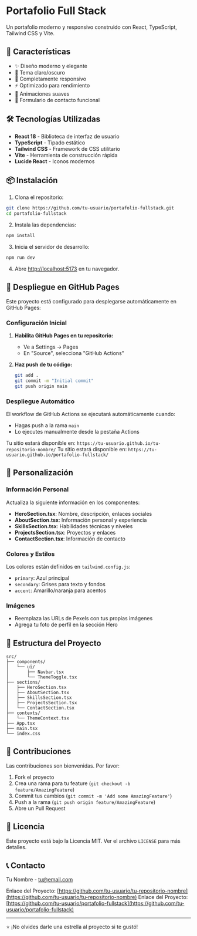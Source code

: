 # Portafolio Full Stack

Un portafolio moderno y responsivo construido con React, TypeScript, Tailwind CSS y Vite.

## 🚀 Características

- ✨ Diseño moderno y elegante
- 🌙 Tema claro/oscuro
- 📱 Completamente responsivo
- ⚡ Optimizado para rendimiento
- 🎨 Animaciones suaves
- 📧 Formulario de contacto funcional

## 🛠️ Tecnologías Utilizadas

- **React 18** - Biblioteca de interfaz de usuario
- **TypeScript** - Tipado estático
- **Tailwind CSS** - Framework de CSS utilitario
- **Vite** - Herramienta de construcción rápida
- **Lucide React** - Iconos modernos

## 📦 Instalación

1. Clona el repositorio:
```bash
git clone https://github.com/tu-usuario/portafolio-fullstack.git
cd portafolio-fullstack
```

2. Instala las dependencias:
```bash
npm install
```

3. Inicia el servidor de desarrollo:
```bash
npm run dev
```

4. Abre [http://localhost:5173](http://localhost:5173) en tu navegador.

## 🚀 Despliegue en GitHub Pages

Este proyecto está configurado para desplegarse automáticamente en GitHub Pages:

### Configuración Inicial

1. **Habilita GitHub Pages en tu repositorio:**
   - Ve a Settings → Pages
   - En "Source", selecciona "GitHub Actions"

2. **Haz push de tu código:**
   ```bash
   git add .
   git commit -m "Initial commit"
   git push origin main
   ```

### Despliegue Automático

El workflow de GitHub Actions se ejecutará automáticamente cuando:
- Hagas push a la rama `main`
- Lo ejecutes manualmente desde la pestaña Actions

Tu sitio estará disponible en: `https://tu-usuario.github.io/tu-repositorio-nombre/`
Tu sitio estará disponible en: `https://tu-usuario.github.io/portafolio-fullstack/`

## 📝 Personalización

### Información Personal
Actualiza la siguiente información en los componentes:

- **HeroSection.tsx**: Nombre, descripción, enlaces sociales
- **AboutSection.tsx**: Información personal y experiencia
- **SkillsSection.tsx**: Habilidades técnicas y niveles
- **ProjectsSection.tsx**: Proyectos y enlaces
- **ContactSection.tsx**: Información de contacto

### Colores y Estilos
Los colores están definidos en `tailwind.config.js`:
- `primary`: Azul principal
- `secondary`: Grises para texto y fondos
- `accent`: Amarillo/naranja para acentos

### Imágenes
- Reemplaza las URLs de Pexels con tus propias imágenes
- Agrega tu foto de perfil en la sección Hero

## 📁 Estructura del Proyecto

```
src/
├── components/
│   └── ui/
│       ├── Navbar.tsx
│       └── ThemeToggle.tsx
├── sections/
│   ├── HeroSection.tsx
│   ├── AboutSection.tsx
│   ├── SkillsSection.tsx
│   ├── ProjectsSection.tsx
│   └── ContactSection.tsx
├── contexts/
│   └── ThemeContext.tsx
├── App.tsx
├── main.tsx
└── index.css
```

## 🤝 Contribuciones

Las contribuciones son bienvenidas. Por favor:

1. Fork el proyecto
2. Crea una rama para tu feature (`git checkout -b feature/AmazingFeature`)
3. Commit tus cambios (`git commit -m 'Add some AmazingFeature'`)
4. Push a la rama (`git push origin feature/AmazingFeature`)
5. Abre un Pull Request

## 📄 Licencia

Este proyecto está bajo la Licencia MIT. Ver el archivo `LICENSE` para más detalles.

## 📞 Contacto

Tu Nombre - [tu@email.com](mailto:tu@email.com)

Enlace del Proyecto: [https://github.com/tu-usuario/tu-repositorio-nombre](https://github.com/tu-usuario/tu-repositorio-nombre)
Enlace del Proyecto: [https://github.com/tu-usuario/portafolio-fullstack](https://github.com/tu-usuario/portafolio-fullstack)

---

⭐ ¡No olvides darle una estrella al proyecto si te gustó!